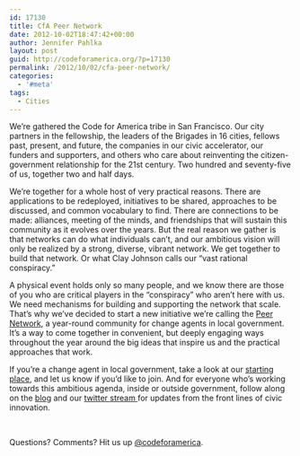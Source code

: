 ```yaml
---
id: 17130
title: CfA Peer Network
date: 2012-10-02T18:47:42+00:00
author: Jennifer Pahlka
layout: post
guid: http://codeforamerica.org/?p=17130
permalink: /2012/10/02/cfa-peer-network/
categories:
  - '#meta'
tags:
  - Cities
---
```

We&#8217;re gathered the Code for America tribe in San Francisco. Our city partners in the fellowship, the leaders of the Brigades in 16 cities, fellows past, present, and future, the companies in our civic accelerator, our funders and supporters, and others who care about reinventing the citizen-government relationship for the 21st century. Two hundred and seventy-five of us, together two and half days.

We’re together for a whole host of very practical reasons. There are applications to be redeployed, initiatives to be shared, approaches to be discussed, and common vocabulary to find. There are connections to be made: alliances, meeting of the minds, and friendships that will sustain this community as it evolves over the years. But the real reason we gather is that networks can do what individuals can’t, and our ambitious vision will only be realized by a strong, diverse, vibrant network. We get together to build that network. Or what Clay Johnson calls our “vast rational conspiracy.”

A physical event holds only so many people, and we know there are those of you who are critical players in the “conspiracy” who aren’t here with us. We need mechanisms for building and supporting the network that scale. That’s why we’ve decided to start a new initiative we’re calling the <a href="http://cfa.peernetwork.in" target="_blank">Peer Network</a>, a year-round community for change agents in local government. It’s a way to come together in convenient, but deeply engaging ways throughout the year around the big ideas that inspire us and the practical approaches that work.

If you’re a change agent in local government, take a look at our <a href="http://cfa.peernetwork.in" target="_blank">starting place</a>, and let us know if you’d like to join. And for everyone who&#8217;s working towards this ambitious agenda, inside or outside government, follow along on the <a href="http://codeforamerica.org/blog" target="_blank">blog</a> and our <a href="http://twitter.com/codeforamerica" target="_blank">twitter stream </a>for updates from the front lines of civic innovation.

&nbsp;

Questions? Comments? Hit us up <a href="http://twitter.com/codeforamerica" target="_blank">@codeforamerica</a>.